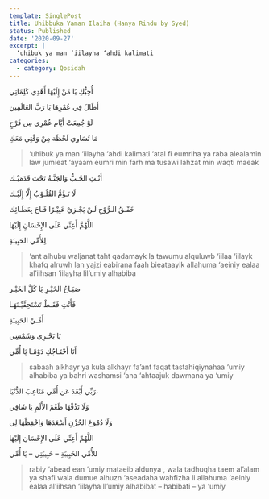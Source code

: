 ```yaml
---
template: SinglePost
title: Uhibbuka Yaman Ilaiha (Hanya Rindu by Syed)
status: Published
date: '2020-09-27'
excerpt: |
  ‘uhibuk ya man ‘iilayha ‘ahdi kalimati
categories:
  - category: Qosidah
---
```



أُحِبُّكِ يَا مَنْ إِلَيْهَا أَهْدِي كَلِمَاتِي  
أَطَالَ فِي عُمْرِهَا يَا رَبَّ العَالَمِين  
لَوْ جُمِعَتْ أَيَّام عُمْرِي مِن فَرْحٍ  
مَا تُسَاوِي لَحْظَة مِنْ وَقْتِي مَعَكِ  
> ‘uhibuk ya man ‘iilayha ‘ahdi kalimati
‘atal fi eumriha ya raba alealamin
law jumieat ‘ayaam eumri min farh
ma tusawi lahzat min waqti maeak  


أَنْـتِ الحُـبُّ وَالجَنَّـةُ تَحْتَ قَدَمَيْـك  
لَا تَـؤُمُّ القُلُـوْبُ إِلَّا إِلَيْـك  
خَفْـقُ الـرُّوْحِ لَـنْ يَجْـزِيْ عَبِيْـرًا فَـاحَ بِعَطَـائِك  
اللَّهُمَّ أَعِنِّي عَلَى الإِحْسَانِ إِلَيْهَا  
لِلأُمِّي الحَبِيبَةِ  
> ‘ant alhubu waljanat taht qadamayk
la tawumu alquluwb ‘iilaa ‘iilayk
khafq alruwh lan yajzi eabirana faah bieataayik
allahuma ‘aeiniy ealaa al’iihsan ‘iilayha
lil’umiy alhabiba  

صَبَـاحُ الخَيْـرِ يَا كُلَّ الخَيْـر  
فَأَنْتِ فَقَـطْ تَسْتَحِقِّيْـنَهَـا  
أُمِّـيْ الحَبِيبَةِ  
يَا بَحْـرِي وَشَمْسِي  
أَنَا أَحْتَـاجُكِ دَوْمًـا يَا أُمِّي  
> sabaah alkhayr ya kula alkhayr
fa’ant faqat tastahiqiynahaa
‘umiy alhabiba
ya bahri washamsi
‘ana ‘ahtaajuk dawmana ya ‘umiy  


رَبِّي أَبْعَدَ عَن أُمِّي مَتَاعِبَ الدُّنْيَا،  
وَلَا تَذُقْهَا طَعْمَ الأَلَمِ يَا شَافِي  
وَلَا دُمُوعَ الحُزْنِ أَسْعَدَهَا وَاحْفِظْهَا لِي  
اللَّهُمَّ أَعِنِّي عَلَى الإِحْسَانِ إِلَيْهَا  
للأُمِّي الحَبِيبَةِ – حَبِيبَتِي – يَا أُمِّي  

> rabiy ‘abead ean ‘umiy mataeib aldunya ,
wala tadhuqha taem al’alam ya shafi
wala dumue alhuzn ‘aseadaha wahfizha li
allahuma ‘aeiniy ealaa al’iihsan ‘iilayha
ll’umiy alhabibat – habibati – ya ‘umiy

